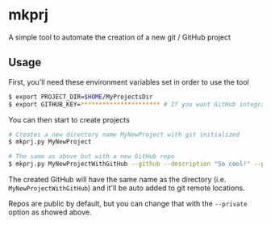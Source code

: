 # mkprj

A simple tool to automate the creation of a new git / GitHub project

## Usage

First, you'll need these environment variables set in order to use the tool
```bash
$ export PROJECT_DIR=$HOME/MyProjectsDir
$ export GITHUB_KEY=********************** # If you want GitHub integration
```

You can then start to create projects
```bash
# Creates a new directory name MyNewProject with git initialized
$ mkprj.py MyNewProject

# The same as above but with a new GitHub repo
$ mkprj.py MyNewProjectWithGitHub --github --description "So cool!" --private
```
The created GitHub will have the same name as the directory (i.e. `MyNewProjectWithGitHub`) and it'll be auto added to git remote locations.

Repos are public by default, but you can change that with
the `--private` option as showed above.
